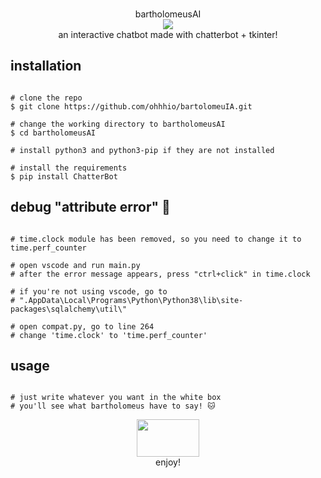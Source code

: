 <p align=center>
  <br>bartholomeusAI</br>
  <img src="https://i.imgur.com/8VhDMdu.png"/>
  
<br>
  <span>an interactive chatbot made with chatterbot + tkinter!
  <br>
  
</p>
  
  ## installation

```console

# clone the repo
$ git clone https://github.com/ohhhio/bartolomeuIA.git

# change the working directory to bartholomeusAI
$ cd bartholomeusAI

# install python3 and python3-pip if they are not installed

# install the requirements 
$ pip install ChatterBot

```

  ## debug "attribute error" 👾
  
```console

# time.clock module has been removed, so you need to change it to time.perf_counter

# open vscode and run main.py
# after the error message appears, press "ctrl+click" in time.clock  

# if you're not using vscode, go to 
# ".AppData\Local\Programs\Python\Python38\lib\site-packages\sqlalchemy\util\"

# open compat.py, go to line 264
# change 'time.clock' to 'time.perf_counter'

```

  ## usage
  
```console

# just write whatever you want in the white box
# you'll see what bartholomeus have to say! 🐱 

```

<p align=center>
  <img src="https://i.imgur.com/hQbeGJG.png" width="100" height="60">
  
<br>
  <span>enjoy!
  <br>
    
</p>
